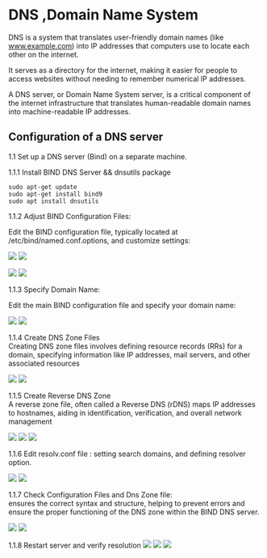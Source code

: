 # DNS ,Domain Name System 

DNS is a system that translates user-friendly domain names (like www.example.com) into IP addresses that computers use to locate each other on the internet.   

It serves as a directory for the internet, making it easier for people to access websites without needing to remember numerical IP addresses.   

A DNS server, or Domain Name System server, is a critical component of the internet infrastructure that translates human-readable domain names into machine-readable IP addresses.  
 ## Configuration of a DNS server
1.1 Set up a DNS server (Bind) on a separate machine.  

1.1.1 Install BIND DNS Server && dnsutils package
```shell
sudo apt-get update
sudo apt-get install bind9
sudo apt install dnsutils
````
1.1.2  Adjust BIND Configuration Files: 

Edit the BIND configuration file, typically located at /etc/bind/named.conf.options, and customize settings:

![](https://drive.google.com/uc?1DYRdM9p3NgVWjqXC6zxWW9LPAXMODZ9g)
![](https://drive.google.com/uc?id=10uNp7FZGICTJ3DxqadtgxgQP0XR4LJNB)

![](https://drive.google.com/uc?id=1cqBq-mZbhI1xGbc8KJLtJeOqhNf2fyxD)
![](https://drive.google.com/uc?id=1asdTi2b0v346VWj3ZyvV3Bv_RMQ320E-)

1.1.3  Specify Domain Name:  

Edit the main BIND configuration file and specify your domain name:

![](https://drive.google.com/uc?id=1Xiqt3XSshVMWRDEI-8e3A43qKVtme6Rg)
![](https://drive.google.com/uc?id=1ui85qwSzHByN258utclM4EJoZhS__Lcq)

1.1.4  Create DNS Zone Files  
Creating DNS zone files involves defining resource records (RRs) for a domain, specifying information like IP addresses, mail servers, and other associated resources

![](https://drive.google.com/uc?id=1tGGoO1O_SjmZOfMVyNeqfUdFODfCrFwy)
![](https://drive.google.com/uc?id=1zZgTcrxOJDGgibmhEhX7qgx8SOxYCfj4)


1.1.5  Create Reverse DNS Zone  
A reverse zone file, often called a Reverse DNS (rDNS) maps IP addresses to hostnames, aiding in identification, verification, and overall network management

![](https://drive.google.com/uc?id=1cGZ4k75cW7YPlBLkc76y9qXYEv69rb75)
![](https://drive.google.com/uc?id=1MyDOw3FwgyWq0OtN8O6O919Y-PDzyAgr)
![](https://drive.google.com/uc?id=10yD0V4tXUNXcRnIkwAj4Hd5hiSS-gOyh)

1.1.6  Edit resolv.conf file : setting search domains, and defining resolver option.

![](https://drive.google.com/uc?id=1Ftql3Gb3vPsEW1NEpQc-WfSe4ohy6HAs)
![](https://drive.google.com/uc?id=1aEWvBbkgttLGZmvRRF4Z7sNqpsHLUptk)

1.1.7  Check Configuration Files and Dns Zone file:  
ensures the correct syntax and structure, helping to prevent errors and ensure the proper functioning of the DNS zone within the BIND DNS server.

![](https://drive.google.com/uc?id=1-rnGxg5owPdd9cHL9j3H7UdBy_wX8PYG)
![](https://drive.google.com/uc?id=1WdhHuCC24mtX9_vWCrQLzcih_K21XI91)

1.1.8 Restart server and verify resolution
![](https://drive.google.com/uc?id=1qdw5OymNAJD3tsPx-qMaPrmcOMGQmFT7)
![](https://drive.google.com/uc?id=12_JVrdK-3UjRgiSuUhho4q3qeJHxZ447)
![](https://drive.google.com/uc?id=152z_cfKNTvyFq1BN9xxYsxVRYT-HO4av)